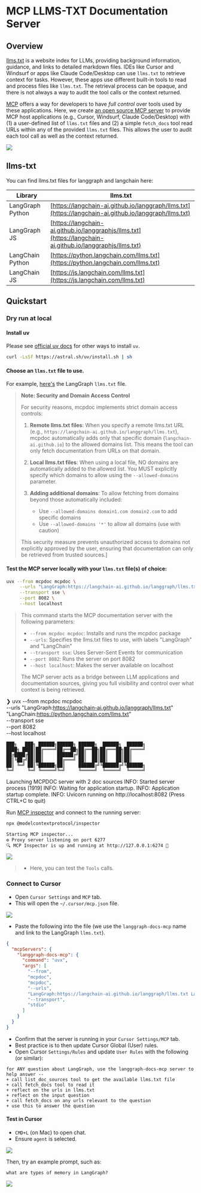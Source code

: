 # MCP LLMS-TXT Documentation Server

## Overview

[llms.txt](https://llmstxt.org/) is a website index for LLMs, providing background information, guidance, and links to detailed markdown files. IDEs like Cursor and Windsurf or apps like Claude Code/Desktop can use `llms.txt` to retrieve context for tasks. However, these apps use different built-in tools to read and process files like `llms.txt`. The retrieval process can be opaque, and there is not always a way to audit the tool calls or the context returned.

[MCP](https://github.com/modelcontextprotocol) offers a way for developers to have *full control* over tools used by these applications. Here, we create [an open source MCP server](https://github.com/modelcontextprotocol) to provide MCP host applications (e.g., Cursor, Windsurf, Claude Code/Desktop) with (1) a user-defined list of `llms.txt` files and (2) a simple  `fetch_docs` tool read URLs within any of the provided `llms.txt` files. This allows the user to audit each tool call as well as the context returned. 

![](https://github.com/user-attachments/assets/736f8f55-833d-4200-b833-5fca01a09e1b)

## llms-txt

You can find llms.txt files for langgraph and langchain here:

| Library          | llms.txt                                                                                                   |
|------------------|------------------------------------------------------------------------------------------------------------|
| LangGraph Python | [https://langchain-ai.github.io/langgraph/llms.txt](https://langchain-ai.github.io/langgraph/llms.txt)     |
| LangGraph JS     | [https://langchain-ai.github.io/langgraphjs/llms.txt](https://langchain-ai.github.io/langgraphjs/llms.txt) |
| LangChain Python | [https://python.langchain.com/llms.txt](https://python.langchain.com/llms.txt)                             |
| LangChain JS     | [https://js.langchain.com/llms.txt](https://js.langchain.com/llms.txt)                                     |

## Quickstart

### Dry run at local

#### Install uv
Please see [official uv docs](https://docs.astral.sh/uv/getting-started/installation/#installation-methods) for other ways to install `uv`.

```bash
curl -LsSf https://astral.sh/uv/install.sh | sh
```

#### Choose an `llms.txt` file to use. 
For example, [here's](https://langchain-ai.github.io/langgraph/llms.txt) the LangGraph `llms.txt` file.

> **Note: Security and Domain Access Control**
> 
> For security reasons, mcpdoc implements strict domain access controls:
> 
> 1. **Remote llms.txt files**: When you specify a remote llms.txt URL (e.g., `https://langchain-ai.github.io/langgraph/llms.txt`), mcpdoc automatically adds only that specific domain (`langchain-ai.github.io`) to the allowed domains list. This means the tool can only fetch documentation from URLs on that domain.
> 
> 2. **Local llms.txt files**: When using a local file, NO domains are automatically added to the allowed list. You MUST explicitly specify which domains to allow using the `--allowed-domains` parameter.
> 
> 3. **Adding additional domains**: To allow fetching from domains beyond those automatically included:
>    - Use `--allowed-domains domain1.com domain2.com` to add specific domains
>    - Use `--allowed-domains '*'` to allow all domains (use with caution)
> 
> This security measure prevents unauthorized access to domains not explicitly approved by the user, ensuring that documentation can only be retrieved from trusted sources.]

#### Test the MCP server locally with your `llms.txt` file(s) of choice:

```bash
uvx --from mcpdoc mcpdoc \
     --urls "LangGraph:https://langchain-ai.github.io/langgraph/llms.txt" "LangChain:https://python.langchain.com/llms.txt" \
     --transport sse \
     --port 8082 \
     --host localhost
```

> This command starts the MCP documentation server with the following parameters:
> - `--from mcpdoc mcpdoc`: Installs and runs the mcpdoc package
> - `--urls`: Specifies the llms.txt files to use, with labels "LangGraph" and "LangChain"
> - `--transport sse`: Uses Server-Sent Events for communication
> - `--port 8082`: Runs the server on port 8082
> - `--host localhost`: Makes the server available on localhost
>
> The MCP server acts as a bridge between LLM applications and documentation sources, giving you full visibility and control over what context is being retrieved.

❯ uvx --from mcpdoc mcpdoc \
     --urls "LangGraph:https://langchain-ai.github.io/langgraph/llms.txt" "LangChain:https://python.langchain.com/llms.txt" \
     --transport sse \
     --port 8082 \
     --host localhost

    ███╗   ███╗ ██████╗██████╗ ██████╗  ██████╗  ██████╗
    ████╗ ████║██╔════╝██╔══██╗██╔══██╗██╔═══██╗██╔════╝
    ██╔████╔██║██║     ██████╔╝██║  ██║██║   ██║██║
    ██║╚██╔╝██║██║     ██╔═══╝ ██║  ██║██║   ██║██║
    ██║ ╚═╝ ██║╚██████╗██║     ██████╔╝╚██████╔╝╚██████╗
    ╚═╝     ╚═╝ ╚═════╝╚═╝     ╚═════╝  ╚═════╝  ╚═════╝


Launching MCPDOC server with 2 doc sources
INFO:     Started server process [1919]
INFO:     Waiting for application startup.
INFO:     Application startup complete.
INFO:     Uvicorn running on http://localhost:8082 (Press CTRL+C to quit)

Run [MCP inspector](https://modelcontextprotocol.io/docs/tools/inspector) and connect to the running server:

```bash
npx @modelcontextprotocol/inspector

Starting MCP inspector...
⚙️ Proxy server listening on port 6277
🔍 MCP Inspector is up and running at http://127.0.0.1:6274 🚀
```

![](https://github.com/user-attachments/assets/14645d57-1b52-4a5e-abfe-8e7756772704)

> * Here, you can test the `Tools` calls.

### Connect to Cursor 

* Open `Cursor Settings` and `MCP` tab.
* This will open the `~/.cursor/mcp.json` file.

![](https://github.com/user-attachments/assets/3d1c8eb3-4d40-487f-8bad-3f9e660f770a)

* Paste the following into the file (we use the `langgraph-docs-mcp` name and link to the LangGraph `llms.txt`).

```json
{
  "mcpServers": {
    "langgraph-docs-mcp": {
      "command": "uvx",
      "args": [
        "--from",
        "mcpdoc",
        "mcpdoc",
        "--urls",
        "LangGraph:https://langchain-ai.github.io/langgraph/llms.txt LangChain:https://python.langchain.com/llms.txt",
        "--transport",
        "stdio"
      ]
    }
  }
}
```

* Confirm that the server is running in your `Cursor Settings/MCP` tab.
* Best practice is to then update Cursor Global (User) rules.
* Open Cursor `Settings/Rules` and update `User Rules` with the following (or similar):

```
for ANY question about LangGraph, use the langgraph-docs-mcp server to help answer -- 
+ call list_doc_sources tool to get the available llms.txt file
+ call fetch_docs tool to read it
+ reflect on the urls in llms.txt 
+ reflect on the input question 
+ call fetch_docs on any urls relevant to the question
+ use this to answer the question
```

#### Test in Cursor

* `CMD+L` (on Mac) to open chat.
* Ensure `agent` is selected. 

![](https://github.com/user-attachments/assets/0dd747d0-7ec0-43d2-b6ef-cdcf5a2a30bf)

Then, try an example prompt, such as:
```
what are types of memory in LangGraph?
```

![](https://github.com/user-attachments/assets/180966b5-ab03-4b78-8b5d-bab43f5954ed)

